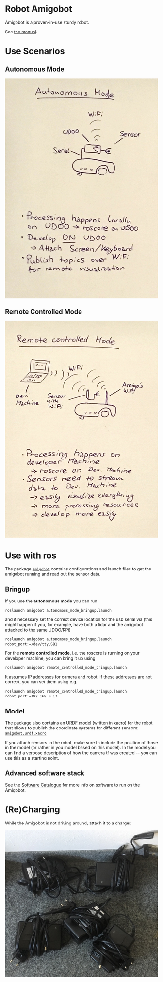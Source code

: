 # Robot Amigobot


Amigobot is a proven-in-use sturdy robot.

See [the manual](https://www.generationrobots.com/media/AmigoGuide.pdf).

# Use Scenarios

## Autonomous Mode

![Autonomous Mode](amigo_usecase_autonomous-mode.jpeg)

## Remote Controlled Mode

![Remote Controlled Mode](amigo_usecase_remote-controlled-mode.jpeg)



# Use with ros

The package
[`amigobot`](../src/amigobot)
contains configurations and launch files to get the amigobot running and read out the sensor data.


## Bringup

If you use the **autonomous mode** you can run

    roslaunch amigobot autonomous_mode_bringup.launch

and if necessary set the correct device location for the usb serial via (this
might happen if you, for example, have both a lidar and the amigobot attached
to the same UDOO/RPi)

    roslaunch amigobot autonomous_mode_bringup.launch robot_port:=/dev/ttyUSB1

For the **remote controlled mode**, i.e. the roscore is running on your developer machine, you can bring it up using

    roslaunch amigobot remote_controlled_mode_bringup.launch

It assumes IP addresses for camera and robot.
If these addresses are not correct, you can set them using e.g.

    roslaunch amigobot remote_controlled_mode_bringup.launch robot_port:=192.168.0.17



## Model

The package also contains an
[URDF model](http://wiki.ros.org/urdf/Tutorials)
(written in
[xacro](http://wiki.ros.org/urdf/Tutorials/Using%20Xacro%20to%20Clean%20Up%20a%20URDF%20File))
for the robot that allows to publish the coordinate systems for different sensors:
[`amigobot.urdf.xacro`](../src/amigobot/urdf/amigobot.urdf.xacro)

If you attach sensors to the robot, make sure to include the position of those
in the model (or rather in you model based on this model).
In the model you can find a verbose description of how the camera tf was
created -- you can use this as a starting point.



## Advanced software stack

See the
[Software Catalogue](../software_catalogue/Readme.md)
for more info on software to run on the Amigobot.


# (Re)Charging

While the Amigobot is not driving around, attach it to a charger.

![Amigobot Charger](power_charger-amigobot.jpg)
